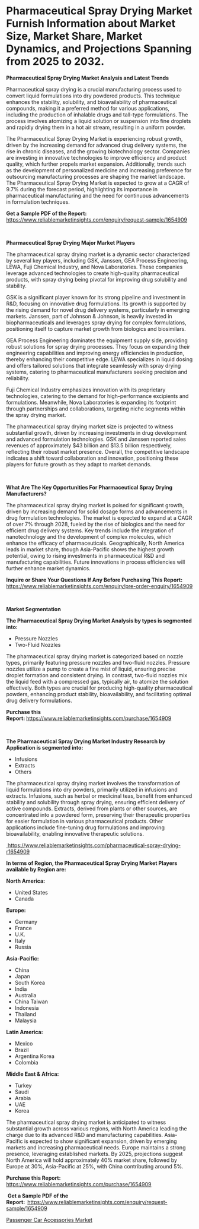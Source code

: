 <p><h1>Pharmaceutical Spray Drying Market Furnish Information about Market Size, Market Share, Market Dynamics, and Projections Spanning from 2025 to 2032.</h1></p><p><strong>Pharmaceutical Spray Drying Market Analysis and Latest Trends</strong></p>
<p><p>Pharmaceutical spray drying is a crucial manufacturing process used to convert liquid formulations into dry powdered products. This technique enhances the stability, solubility, and bioavailability of pharmaceutical compounds, making it a preferred method for various applications, including the production of inhalable drugs and tall-type formulations. The process involves atomizing a liquid solution or suspension into fine droplets and rapidly drying them in a hot air stream, resulting in a uniform powder.</p><p>The Pharmaceutical Spray Drying Market is experiencing robust growth, driven by the increasing demand for advanced drug delivery systems, the rise in chronic diseases, and the growing biotechnology sector. Companies are investing in innovative technologies to improve efficiency and product quality, which further propels market expansion. Additionally, trends such as the development of personalized medicine and increasing preference for outsourcing manufacturing processes are shaping the market landscape. The Pharmaceutical Spray Drying Market is expected to grow at a CAGR of 9.7% during the forecast period, highlighting its importance in pharmaceutical manufacturing and the need for continuous advancements in formulation techniques.</p></p>
<p><strong>Get a Sample PDF of the Report:&nbsp;</strong> <a href="https://www.reliablemarketinsights.com/enquiry/request-sample/1654909?utm_campaign=3015&utm_medium=2&utm_source=Github&utm_content=ia&utm_term=06032025&utm_id=pharmaceutical-spray-drying">https://www.reliablemarketinsights.com/enquiry/request-sample/1654909</a></p>
<p>&nbsp;</p>
<p><strong>Pharmaceutical Spray Drying Major Market Players</strong></p>
<p><p>The pharmaceutical spray drying market is a dynamic sector characterized by several key players, including GSK, Janssen, GEA Process Engineering, LEWA, Fuji Chemical Industry, and Nova Laboratories. These companies leverage advanced technologies to create high-quality pharmaceutical products, with spray drying being pivotal for improving drug solubility and stability.</p><p>GSK is a significant player known for its strong pipeline and investment in R&D, focusing on innovative drug formulations. Its growth is supported by the rising demand for novel drug delivery systems, particularly in emerging markets. Janssen, part of Johnson & Johnson, is heavily invested in biopharmaceuticals and leverages spray drying for complex formulations, positioning itself to capture market growth from biologics and biosimilars.</p><p>GEA Process Engineering dominates the equipment supply side, providing robust solutions for spray drying processes. They focus on expanding their engineering capabilities and improving energy efficiencies in production, thereby enhancing their competitive edge. LEWA specializes in liquid dosing and offers tailored solutions that integrate seamlessly with spray drying systems, catering to pharmaceutical manufacturers seeking precision and reliability.</p><p>Fuji Chemical Industry emphasizes innovation with its proprietary technologies, catering to the demand for high-performance excipients and formulations. Meanwhile, Nova Laboratories is expanding its footprint through partnerships and collaborations, targeting niche segments within the spray drying market.</p><p>The pharmaceutical spray drying market size is projected to witness substantial growth, driven by increasing investments in drug development and advanced formulation technologies. GSK and Janssen reported sales revenues of approximately $43 billion and $13.5 billion respectively, reflecting their robust market presence. Overall, the competitive landscape indicates a shift toward collaboration and innovation, positioning these players for future growth as they adapt to market demands.</p></p>
<p>&nbsp;</p>
<p><strong>What Are The Key Opportunities For Pharmaceutical Spray Drying Manufacturers?</strong></p>
<p><p>The pharmaceutical spray drying market is poised for significant growth, driven by increasing demand for solid dosage forms and advancements in drug formulation technologies. The market is expected to expand at a CAGR of over 7% through 2028, fueled by the rise of biologics and the need for efficient drug delivery systems. Key trends include the integration of nanotechnology and the development of complex molecules, which enhance the efficacy of pharmaceuticals. Geographically, North America leads in market share, though Asia-Pacific shows the highest growth potential, owing to rising investments in pharmaceutical R&D and manufacturing capabilities. Future innovations in process efficiencies will further enhance market dynamics.</p></p>
<p><strong>Inquire or Share Your Questions If Any Before Purchasing This Report:</strong> <a href="https://www.reliablemarketinsights.com/enquiry/pre-order-enquiry/1654909?utm_campaign=3015&utm_medium=2&utm_source=Github&utm_content=ia&utm_term=06032025&utm_id=pharmaceutical-spray-drying">https://www.reliablemarketinsights.com/enquiry/pre-order-enquiry/1654909</a></p>
<p>&nbsp;</p>
<p><strong>Market Segmentation</strong></p>
<p><strong>The Pharmaceutical Spray Drying Market Analysis by types is segmented into:</strong></p>
<p><ul><li>Pressure Nozzles</li><li>Two-Fluid Nozzles</li></ul></p>
<p><p>The pharmaceutical spray drying market is categorized based on nozzle types, primarily featuring pressure nozzles and two-fluid nozzles. Pressure nozzles utilize a pump to create a fine mist of liquid, ensuring precise droplet formation and consistent drying. In contrast, two-fluid nozzles mix the liquid feed with a compressed gas, typically air, to atomize the solution effectively. Both types are crucial for producing high-quality pharmaceutical powders, enhancing product stability, bioavailability, and facilitating optimal drug delivery formulations.</p></p>
<p><strong>Purchase this Report:&nbsp;</strong><a href="https://www.reliablemarketinsights.com/purchase/1654909?utm_campaign=3015&utm_medium=2&utm_source=Github&utm_content=ia&utm_term=06032025&utm_id=pharmaceutical-spray-drying">https://www.reliablemarketinsights.com/purchase/1654909</a></p>
<p>&nbsp;</p>
<p><strong>The Pharmaceutical Spray Drying Market Industry Research by Application is segmented into:</strong></p>
<p><ul><li>Infusions</li><li>Extracts</li><li>Others</li></ul></p>
<p><p>The pharmaceutical spray drying market involves the transformation of liquid formulations into dry powders, primarily utilized in infusions and extracts. Infusions, such as herbal or medicinal teas, benefit from enhanced stability and solubility through spray drying, ensuring efficient delivery of active compounds. Extracts, derived from plants or other sources, are concentrated into a powdered form, preserving their therapeutic properties for easier formulation in various pharmaceutical products. Other applications include fine-tuning drug formulations and improving bioavailability, enabling innovative therapeutic solutions.</p></p>
<p><a href="https://www.reliablemarketinsights.com/pharmaceutical-spray-drying-r1654909?utm_campaign=3015&utm_medium=2&utm_source=Github&utm_content=ia&utm_term=06032025&utm_id=pharmaceutical-spray-drying">&nbsp;https://www.reliablemarketinsights.com/pharmaceutical-spray-drying-r1654909</a></p>
<p><strong>In terms of Region, the Pharmaceutical Spray Drying Market Players available by Region are:</strong></p>
<p>
    <p> <strong> North America: </strong>
        <ul>
            <li>United States</li>
            <li>Canada</li>
        </ul>
        </p> 
    <p> <strong> Europe: </strong>
        <ul>
            <li>Germany</li>
            <li>France</li>
            <li>U.K.</li>
            <li>Italy</li>
            <li>Russia</li>
        </ul>
        </p> 
    <p> <strong> Asia-Pacific: </strong>
        <ul>
            <li>China</li>
            <li>Japan</li>
            <li>South Korea</li>
            <li>India</li>
            <li>Australia</li>
            <li>China Taiwan</li>
            <li>Indonesia</li>
            <li>Thailand</li>
            <li>Malaysia</li>
        </ul>
        </p> 
    <p> <strong> Latin America: </strong>
        <ul>
            <li>Mexico</li>
            <li>Brazil</li>
            <li>Argentina Korea</li>
            <li>Colombia</li>
        </ul>
        </p> 
    <p> <strong> Middle East & Africa: </strong>
        <ul>
            <li>Turkey</li>
            <li>Saudi</li>
            <li>Arabia</li>
            <li>UAE</li>
            <li>Korea</li>
        </ul>
    </p>
    </p>
<p><p>The pharmaceutical spray drying market is anticipated to witness substantial growth across various regions, with North America leading the charge due to its advanced R&D and manufacturing capabilities. Asia-Pacific is expected to show significant expansion, driven by emerging markets and increasing pharmaceutical needs. Europe maintains a strong presence, leveraging established markets. By 2025, projections suggest North America will hold approximately 40% market share, followed by Europe at 30%, Asia-Pacific at 25%, with China contributing around 5%.</p></p>
<p><strong>Purchase this Report: </strong><a href="https://www.reliablemarketinsights.com/purchase/1654909?utm_campaign=3015&utm_medium=2&utm_source=Github&utm_content=ia&utm_term=06032025&utm_id=pharmaceutical-spray-drying">https://www.reliablemarketinsights.com/purchase/1654909</a></p>
<p>&nbsp;<strong>Get a Sample PDF of the Report:&nbsp;&nbsp;</strong><a href="https://www.reliablemarketinsights.com/enquiry/request-sample/1654909?utm_campaign=3015&utm_medium=2&utm_source=Github&utm_content=ia&utm_term=06032025&utm_id=pharmaceutical-spray-drying">https://www.reliablemarketinsights.com/enquiry/request-sample/1654909</a></p>
<p><strong></strong></p>
<p><p><a href="https://github.com/klaassenmackenzie6/Market-Research-Report-List-1/blob/main/passenger-car-accessories-market.md?utm_campaign=3015&utm_medium=2&utm_source=Github&utm_content=ia&utm_term=06032025&utm_id=pharmaceutical-spray-drying">Passenger Car Accessories Market</a></p></p>